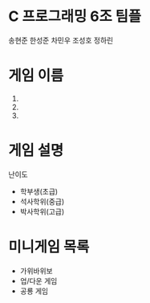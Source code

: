 # C 프로그래밍 6조 팀플
송현준
한성준
차민우
조성호
정하린

# 게임 이름
1) 
2)
3)

# 게임 설명
난이도 
- 학부생(초급)
- 석사학위(중급)
- 박사학위(고급)

# 미니게임 목록
- 가위바위보
- 업/다운 게임
- 공룡 게임
